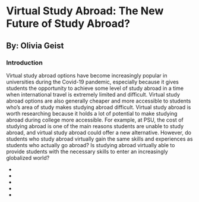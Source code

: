 <!DOCTYPE html>
<html>
      <head>
           <title>My Webpage</title>
        </head>
        <body>
              <h1>Virtual Study Abroad: The New Future of Study Abroad?</h>
              <h2>By: Olivia Geist</h2>
              <h3>Introduction</h3>
              <p> Virtual study abroad options have become increasingly popular in universities during the Covid-19 pandemic, especially because it gives students the opportunity to achieve some level of study abroad in a time when international travel is extremely limited and difficult. Virtual study abroad options are also generally cheaper and more accessible to students who’s area of study makes studying abroad difficult. Virtual study abroad is worth researching because it holds a lot of potential to make studying abroad during college more accessible. For example, at PSU, the cost of studying abroad is one of the main reasons students are unable to study abroad, and virtual study abroad could offer a new alternative. However, do students who study abroad virtually gain the same skills and experiences as students who actually go abroad? Is studying abroad virtually able to provide students with the necessary skills to enter an increasingly globalized world?</p>
        </body>
        <body>
              <ul>
                          <li><a href="#Home"</a></li>
                          <li><a href="#Background"</a></li>
                          <li><a href="#Rationale"</a></li>
                          <li><a href="#Method"</a></li>
                          <li><a href="#Work Cited"</a></li>
                                </ul>
                                
                          

        
        
